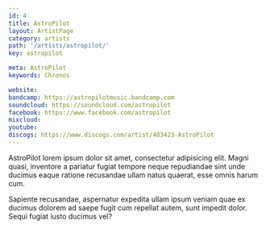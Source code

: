 ```yaml
---
id: 4
title: AstroPilot
layout: ArtistPage
category: artists
path: '/artists/astropilot/'
key: astropilot

meta: AstroPilot
keywords: Chronos

website: 
bandcamp: https://astropilotmusic.bandcamp.com
soundcloud: https://soundcloud.com/astropilot
facebook: https://www.facebook.com/astropilot
mixcloud: 
youtube: 
discogs: https://www.discogs.com/artist/483423-AstroPilot
---
```


AstroPilot lorem ipsum dolor sit amet, consectetur adipisicing elit. Magni quasi, inventore a pariatur fugiat tempore neque repudiandae sint unde ducimus eaque ratione recusandae ullam natus quaerat, esse omnis harum cum.

Sapiente recusandae, aspernatur expedita ullam ipsum veniam quae ex ducimus dolorem ad saepe fugit cum repellat autem, sunt impedit dolor. Sequi fugiat iusto ducimus vel?
